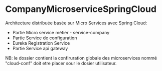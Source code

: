 # CompanyMicroserviceSpringCloud
Architecture distribuée basée sur Micro Services avec Spring Cloud:
  - Partie Micro service métier - service-company
  - Partie Service de configuration
  - Eureka Registration Service
  - Partie Service api gateway
  
  NB: le dossier contient la confiruration globale des microservices nommé "cloud-conf" doit etre placer sour le dosier utilisateur. 
